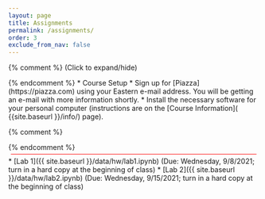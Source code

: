 ```yaml
---
layout: page
title: Assignments 
permalink: /assignments/
order: 3
exclude_from_nav: false 
---
```


{% comment %}
<a data-toggle="collapse" data-target="#css">(Click to expand/hide)</a>
<div markdown="1" id = "css" class = "collapse" style = "margin:0px">
{% endcomment %}
* Course Setup
    * Sign up for [Piazza](https://piazza.com) using your Eastern e-mail address. You will be getting an e-mail with more information shortly.
    * Install the necessary software for your personal computer (instructions are on the [Course Information]( {{site.baseurl }}/info/) page).   

{% comment %} 
</div>
{% endcomment %}

<hr style = "margin:5px; height:1px; background-color:red;">
* [Lab 1]({{ site.baseurl }}/data/hw/lab1.ipynb) (Due: Wednesday, 9/8/2021; turn in a hard copy at the beginning of class)
* [Lab 2]({{ site.baseurl }}/data/hw/lab2.ipynb) (Due: Wednesday, 9/15/2021; turn in a hard copy at the beginning of class)
